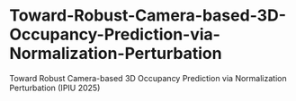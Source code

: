 # Toward-Robust-Camera-based-3D-Occupancy-Prediction-via-Normalization-Perturbation
Toward Robust Camera-based 3D Occupancy Prediction via Normalization Perturbation (IPIU 2025)
